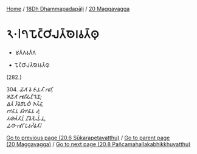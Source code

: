 
[Home](/) / [18Dh Dhammapadapāḷi](...md) / [20 Maggavagga](../18Dh/20.md)

# 𑁨𑁦𑁇𑁭 𑀧𑁄𑀝𑁆𑀞𑀺𑀮𑀢𑁆𑀣𑁂𑀭𑀯𑀢𑁆𑀣𑀼

* 𑀫𑀕𑁆𑀕𑀯𑀕𑁆𑀕

* 𑀧𑁄𑀝𑁆𑀞𑀺𑀮𑀢𑁆𑀣𑁂𑀭𑀯𑀢𑁆𑀣𑀼

(282.)

304\. _𑀬𑁄𑀕𑀸 𑀯𑁂 𑀚𑀸𑀬𑀢𑀻 𑀪𑀽𑀭𑀺,_  
_𑀅𑀬𑁄𑀕𑀸 𑀪𑀽𑀭𑀺𑀲𑀗𑁆𑀔𑀬𑁄;_  
_𑀏𑀢𑀁 𑀤𑁆𑀯𑁂𑀥𑀸𑀧𑀣𑀁 𑀜𑀢𑁆𑀯𑀸,_  
_𑀪𑀯𑀸𑀬 𑀯𑀺𑀪𑀯𑀸𑀬 𑀘;_  
_𑀢𑀣𑀸𑀢𑁆𑀢𑀸𑀦𑀁 𑀦𑀺𑀯𑁂𑀲𑁂𑀬𑁆𑀬,_  
_𑀬𑀣𑀸 𑀪𑀽𑀭𑀺 𑀧𑀯𑀟𑁆𑀠𑀢𑀺𑁇_  


[Go to previous page (20.6 Sūkarapetavatthu)](20.6.md) / [Go to parent page (20 Maggavagga)](../18Dh/20.md) / [Go to next page (20.8 Pañcamahallakabhikkhuvatthu)](20.8.md)


